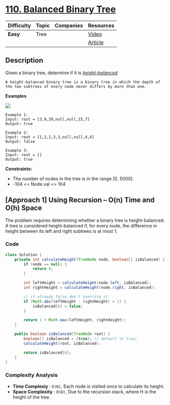 # [110. Balanced Binary Tree](https://leetcode.com/problems/balanced-binary-tree/description/)

| Difficulty | Topic | Companies | Resources   |
| ---------- | ----- | --------- | ----------- |
| **Easy**   | Tree  |           | [Video](https://youtu.be/Yt50Jfbd8Po)   |
|            |       |           | [Article](https://www.geeksforgeeks.org/balanced-binary-tree/) |


## Description
Given a binary tree, determine if it is <i><u>height-balanced</u></i>

`A height-balanced binary tree is a binary tree in which the depth of the two subtrees of every node never differs by more than one.`

**Examples**

![](https://assets.leetcode.com/uploads/2020/10/06/balance_1.jpg)

```
Example 1:
Input: root = [3,9,20,null,null,15,7]
Output: true

Example 2:
Input: root = [1,2,2,3,3,null,null,4,4]
Output: false

Example 3:
Input: root = []
Output: true 
```

**Constraints:**

- The number of nodes in the tree is in the range [0, 5000].
- -104 <= Node.val <= 104


## [Approach 1] Using Recursion – O(n) Time and O(h) Space

The problem requires determining whether a binary tree is height-balanced. A tree is considered height-balanced if, for every node, the difference in height between its left and right subtrees is at most 1.

### Code
```java
class Solution {
    private int calculateHeight(TreeNode node, boolean[] isBalanced) {
        if (node == null) {
            return 0;
        }

        int leftHeight = calculateHeight(node.left, isBalanced);
        int rightHeight = calculateHeight(node.right, isBalanced);

        // if already false don't overrite it.
        if (Math.abs(leftHeight - rightHeight) > 1) {
            isBalanced[0] = false;
        }

        return 1 + Math.max(leftHeight, rightHeight);
    }

    public boolean isBalanced(TreeNode root) {
        boolean[] isBalanced = {true}; // default to true;
        calculateHeight(root, isBalanced);

        return isBalanced[0];
    }
}
```

### Complexity Analysis

- **Time Complexiy** : `O(N)`, Each node is visited once to calculate its height.
- **Space Complexity** : `O(H)`, Due to the recursion stack, where H is the height of the tree.